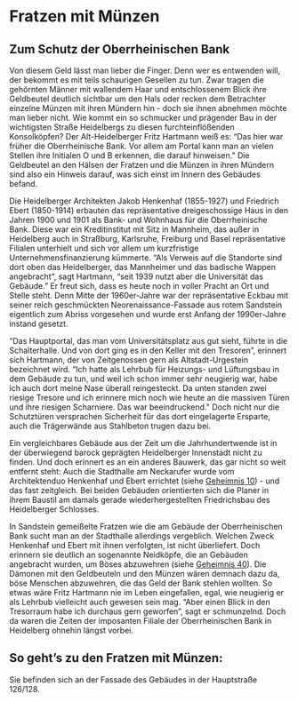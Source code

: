 # Fratzen mit Münzen

## Zum Schutz der Oberrheinischen Bank

Von diesem Geld lässt man lieber die Finger. Denn wer es entwenden will, der bekommt es mit teils schaurigen Gesellen zu tun. Zwar tragen die gehörnten Männer mit wallendem Haar und entschlossenem Blick ihre Geldbeutel deutlich sichtbar um den Hals oder recken dem Betrachter einzelne Münzen mit ihren Mündern hin - doch sie ihnen abnehmen möchte man lieber nicht. Wie kommt ein so schmucker und prägender Bau in der wichtigsten Straße Heidelbergs zu diesen furchteinflößenden Konsolköpfen? Der Alt-Heidelberger Fritz Hartmann weiß es: “Das hier war früher die Oberrheinische Bank. Vor allem am Portal kann man an vielen Stellen ihre Initialen O und B erkennen, die darauf hinweisen." Die Geldbeutel an den Hälsen der Fratzen und die Münzen in ihren Mündern sind also ein Hinweis darauf, was sich einst im Innern des Gebäudes befand.

Die Heidelberger Architekten Jakob Henkenhaf (1855-1927) und Friedrich Ebert (1850-1914) erbauten das repräsentative dreigeschossige Haus in den Jahren 1900 und 1901 als Bank- und Wohnhaus für die Oberrheinische Bank. Diese war ein Kreditinstitut mit Sitz in Mannheim, das außer in Heidelberg auch in Straßburg, Karlsruhe, Freiburg und Basel repräsentative Filialen unterhielt und sich vor allem um kurzfristige Unternehmensfinanzierung kümmerte. “Als Verweis auf die Standorte sind dort oben das Heidelberger, das Mannheimer und das badische Wappen angebracht”, sagt Hartmann, “seit 1939 nutzt aber die Universität das Gebäude.” Er freut sich, dass es heute noch in voller Pracht an Ort und Stelle steht. Denn Mitte der 1960er-Jahre war der repräsentative Eckbau mit seiner reich geschmückten Neorenaissance-Fassade aus rotem Sandstein eigentlich zum Abriss vorgesehen und wurde erst Anfang der 1990er-Jahre instand gesetzt.

“Das Hauptportal, das man vom Universitätsplatz aus gut sieht, führte in die Schalterhalle. Und von dort ging es in den Keller mit den Tresoren”, erinnert sich Hartmann, der von Zeitgenossen gern als Altstadt-Urgestein bezeichnet wird. “Ich hatte als Lehrbub für Heizungs- und Lüftungsbau in dem Gebäude zu tun, und weil ich schon immer sehr neugierig war, habe ich auch dort meine Nase überall reingesteckt. Da unten standen zwei riesige Tresore und ich erinnere mich noch wie heute an die massiven Türen und ihre riesigen Scharniere. Das war beeindruckend." Doch nicht nur die Schutztüren versprachen Sicherheit für das dort eingelagerte Ersparte, auch die Trägerwände aus Stahlbeton trugen dazu bei.

Ein vergleichbares Gebäude aus der Zeit um die Jahrhundertwende ist in der überwiegend barock geprägten Heidelberger Innenstadt nicht zu finden. Und doch erinnert es an ein anderes Bauwerk, das gar nicht so weit entfernt steht: Auch die Stadthalle am Neckarufer wurde vom Architektenduo Henkenhaf und Ebert errichtet (siehe [Geheimnis 10](./viereck.md)) - und das fast zeitgleich. Bei beiden Gebäuden orientierten sich die Planer in ihrem Baustil am damals gerade wiederhergestellten Friedrichsbau des Heidelberger Schlosses.

In Sandstein gemeißelte Fratzen wie die am Gebäude der Oberrheinischen Bank sucht man an der Stadthalle allerdings vergeblich. Welchen Zweck Henkenhaf und Ebert mit ihnen verfolgten, ist nicht überliefert. Doch erinnern sie deutlich an sogenannte Neidköpfe, die an Gebäuden angebracht wurden, um Böses abzuwehren (siehe [Geheimnis 40](./neidkopf.md)). Die Dämonen mit den Geldbeuteln und den Münzen wären demnach dazu da, böse Menschen abzuwehren, die das Geld der Bank stehlen wollten. So etwas wäre Fritz Hartmann nie im Leben eingefallen, egal, wie neugierig er als Lehrbub vielleicht auch gewesen sein mag. “Aber einen Blick in den Tresorraum habe ich durchaus gern geworfen”, sagt er schmunzelnd. Doch da waren die Zeiten der imposanten Filiale der Oberrheinischen Bank in Heidelberg ohnehin längst vorbei.

## So geht’s zu den Fratzen mit Münzen: 

Sie befinden sich an der Fassade des Gebäudes in der Hauptstraße 126/128.


